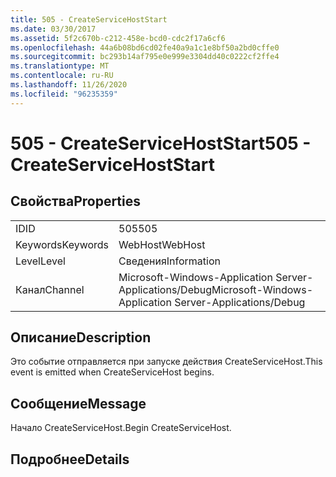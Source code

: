 ```yaml
---
title: 505 - CreateServiceHostStart
ms.date: 03/30/2017
ms.assetid: 5f2c670b-c212-458e-bcd0-cdc2f17a6cf6
ms.openlocfilehash: 44a6b08bd6cd02fe40a9a1c1e8bf50a2bd0cffe0
ms.sourcegitcommit: bc293b14af795e0e999e3304dd40c0222cf2ffe4
ms.translationtype: MT
ms.contentlocale: ru-RU
ms.lasthandoff: 11/26/2020
ms.locfileid: "96235359"
---
```

# <a name="505---createservicehoststart"></a><span data-ttu-id="731e7-102">505 - CreateServiceHostStart</span><span class="sxs-lookup"><span data-stu-id="731e7-102">505 - CreateServiceHostStart</span></span>

## <a name="properties"></a><span data-ttu-id="731e7-103">Свойства</span><span class="sxs-lookup"><span data-stu-id="731e7-103">Properties</span></span>  
  
|||  
|-|-|  
|<span data-ttu-id="731e7-104">ID</span><span class="sxs-lookup"><span data-stu-id="731e7-104">ID</span></span>|<span data-ttu-id="731e7-105">505</span><span class="sxs-lookup"><span data-stu-id="731e7-105">505</span></span>|  
|<span data-ttu-id="731e7-106">Keywords</span><span class="sxs-lookup"><span data-stu-id="731e7-106">Keywords</span></span>|<span data-ttu-id="731e7-107">WebHost</span><span class="sxs-lookup"><span data-stu-id="731e7-107">WebHost</span></span>|  
|<span data-ttu-id="731e7-108">Level</span><span class="sxs-lookup"><span data-stu-id="731e7-108">Level</span></span>|<span data-ttu-id="731e7-109">Сведения</span><span class="sxs-lookup"><span data-stu-id="731e7-109">Information</span></span>|  
|<span data-ttu-id="731e7-110">Канал</span><span class="sxs-lookup"><span data-stu-id="731e7-110">Channel</span></span>|<span data-ttu-id="731e7-111">Microsoft-Windows-Application Server-Applications/Debug</span><span class="sxs-lookup"><span data-stu-id="731e7-111">Microsoft-Windows-Application Server-Applications/Debug</span></span>|  
  
## <a name="description"></a><span data-ttu-id="731e7-112">Описание</span><span class="sxs-lookup"><span data-stu-id="731e7-112">Description</span></span>  

 <span data-ttu-id="731e7-113">Это событие отправляется при запуске действия CreateServiceHost.</span><span class="sxs-lookup"><span data-stu-id="731e7-113">This event is emitted when CreateServiceHost begins.</span></span>  
  
## <a name="message"></a><span data-ttu-id="731e7-114">Сообщение</span><span class="sxs-lookup"><span data-stu-id="731e7-114">Message</span></span>  

 <span data-ttu-id="731e7-115">Начало CreateServiceHost.</span><span class="sxs-lookup"><span data-stu-id="731e7-115">Begin CreateServiceHost.</span></span>  
  
## <a name="details"></a><span data-ttu-id="731e7-116">Подробнее</span><span class="sxs-lookup"><span data-stu-id="731e7-116">Details</span></span>
